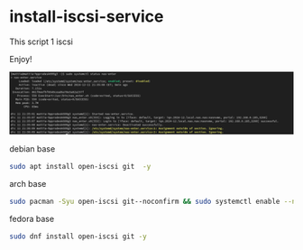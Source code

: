 # install-iscsi-service

This script 1 iscsi

Enjoy!

![image](wallpaper.png)

debian base

```sh
sudo apt install open-iscsi git  -y
```

arch base

```sh
sudo pacman -Syu open-iscsi git--noconfirm && sudo systemctl enable --now iscsid.service
```

fedora base

```sh
sudo dnf install open-iscsi git -y
```

